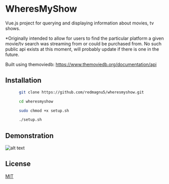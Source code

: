 # WheresMyShow
Vue.js project for querying and displaying information about movies, tv shows.

*Originally intended to allow for users to find the particular platform a given
movie/tv search was streaming from or could be purchased from. No such public api
exists at this moment, will probably update if there is one in the future.

Built using themoviedb: https://www.themoviedb.org/documentation/api

## Installation
```bash
      git clone https://github.com/redmagnu5/wheresmyshow.git
```
```bash
      cd wheresmyshow
```
```bash
      sudo chmod +x setup.sh
```
```bash
      ./setup.sh
```

## Demonstration

[Screenshot]: https://github.com/redmagnu5/wheresmyshow/client/src/assets/page_screenshot.png

![alt text][Screenshot]

## License
[MIT](https://choosealicense.com/licenses/mit/)
